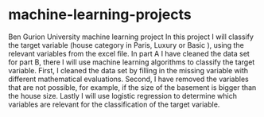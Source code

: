 # machine-learning-projects
Ben Gurion University machine learning project
In this project I will classify the target variable (house category in Paris, Luxury or Basic ), using the relevant variables from the excel file.
In part A I have cleaned the data set for part B, there I will use machine learning algorithms to classify the target variable.
First, I cleaned the data set by filling in the missing variable with different mathematical evaluations.
Second, I have removed the variables that are not possible, for example, if the size of the basement is bigger than the house size.
Lastly I will use logistic regression to determine which variables are relevant for the classification of the target variable.
